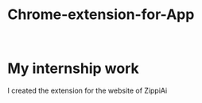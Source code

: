 # Chrome-extension-for-App
<br>
<h1>My internship work</h1>
<p>I created the extension for the website of ZippiAi</p>